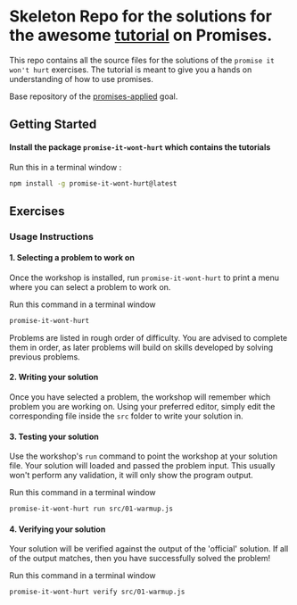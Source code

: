 # Skeleton Repo for the solutions for the awesome [tutorial](https://github.com/stevekane/promise-it-wont-hurt) on Promises.
This repo contains all the source files for the solutions of the `promise it won't hurt` exercises. The tutorial is meant to give you a hands on understanding of how to use promises.

Base repository of the [promises-applied](https://github.com/GuildCrafts/web-development-js/issues/186) goal.

## Getting Started

#### Install the package `promise-it-wont-hurt` which contains the tutorials
Run this in a terminal window :
```bash
npm install -g promise-it-wont-hurt@latest
```
## Exercises

### Usage Instructions

#### 1. Selecting a problem to work on

Once the workshop is installed, run `promise-it-wont-hurt` to print a menu
where you can select a problem to work on.

Run this command in a terminal window
```bash
promise-it-wont-hurt
```

Problems are listed in rough order of difficulty. You are advised to complete them in order, as later problems
will build on skills developed by solving previous problems.

#### 2. Writing your solution

Once you have selected a problem, the workshop will remember which problem you are working on.
Using your preferred editor, simply edit the corresponding file inside the `src` folder to write your solution in.

#### 3. Testing your solution

Use the workshop's `run` command to point the workshop at your solution file. Your solution will loaded
and passed the problem input. This usually won't perform any validation, it will only show the program output.

Run this command in a terminal window
```bash
promise-it-wont-hurt run src/01-warmup.js
```

#### 4. Verifying your solution

Your solution will be verified against the output of the 'official' solution.
If all of the output matches, then you have successfully solved the problem!

Run this command in a terminal window
```bash
promise-it-wont-hurt verify src/01-warmup.js
```



